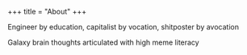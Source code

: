 +++
title = "About"
+++

<p> 

Engineer by education, capitalist by vocation, shitposter by avocation

Galaxy brain thoughts articulated with high meme literacy